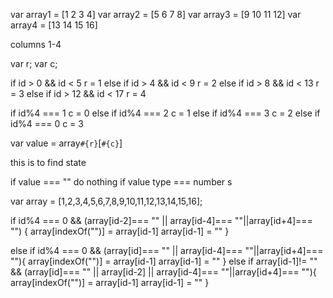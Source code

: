 var array1 = [1   2   3   4]
var array2 = [5   6   7   8]
var array3 = [9   10  11  12]
var array4 = [13  14  15  16]

columns 1-4

var r;
var c;

if      id > 0 && id < 5 r = 1
else if id > 4 && id < 9 r = 2
else if id > 8 && id < 13 r = 3
else if id > 12 && id < 17 r = 4

if      id%4 === 1 c = 0
else if id%4 === 2 c = 1
else if id%4 === 3 c = 2
else if id%4 === 0 c = 3

var value = array`#{r}`[`#{c}`]

this is to find state


if value === "" do nothing
if value type === number s


var array = [1,2,3,4,5,6,7,8,9,10,11,12,13,14,15,16];

if id%4 === 0 && (array[id-2]=== "" || array[id-4]=== ""||array[id+4]=== "") {
  array[indexOf("")] = array[id-1]
  array[id-1] = ""
}

else if id%4 === 0 && (array[id]=== "" || array[id-4]=== ""||array[id+4]=== ""){
    array[indexOf("")] = array[id-1]
    array[id-1] = ""
}
else if array[id-1]!= "" && (array[id]=== "" || array[id-2] || array[id-4]=== ""||array[id+4]=== ""){
    array[indexOf("")] = array[id-1]
    array[id-1] = ""
}

